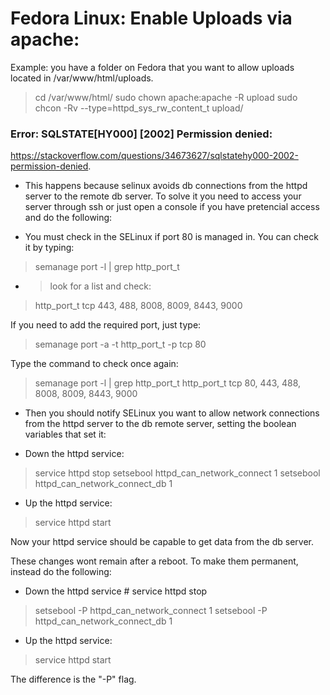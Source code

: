# Fedora Linux: Enable Uploads via apache:
Example: you have a folder on Fedora that you want to allow uploads located in /var/www/html/uploads.
> cd /var/www/html/
> sudo chown apache:apache -R upload
> sudo chcon -Rv --type=httpd_sys_rw_content_t upload/

### Error: SQLSTATE[HY000] [2002] Permission denied:
https://stackoverflow.com/questions/34673627/sqlstatehy000-2002-permission-denied.
- This happens because selinux avoids db connections from the httpd server to the remote db server. To solve it you need to access your server through ssh or just open a console if you have pretencial access and do the following:

- You must check in the SELinux if port 80 is managed in. You can check it by typing: 
> semanage port -l | grep http_port_t 
- > look for a list and check:
> http_port_t tcp 443, 488, 8008, 8009, 8443, 9000

If you need to add the required port, just type:
> semanage port -a -t http_port_t -p tcp 80

Type the command to check once again:
> semanage port -l | grep http_port_t
> http_port_t tcp 80, 443, 488, 8008, 8009, 8443, 9000

- Then you should notify SELinux you want to allow network connections from the httpd server to the db remote server, setting the boolean variables that set it:

- Down the httpd service:
> service httpd stop
> setsebool httpd_can_network_connect 1
> setsebool httpd_can_network_connect_db 1

- Up the httpd service: 
> service httpd start

Now your httpd service should be capable to get data from the db server.

These changes wont remain after a reboot. To make them permanent, instead do the following:

- Down the httpd service # service httpd stop
> setsebool -P httpd_can_network_connect 1
> setsebool -P httpd_can_network_connect_db 1

- Up the httpd service: 
> service httpd start

The difference is the "-P" flag.

